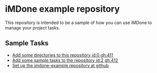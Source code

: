 iMDone example repository
====
This repository is intended to be a sample of how you can use iMDone to manage your project tasks.

Sample Tasks
----
- [Add some directories to this repository id:0 gh:411](#TODO:0)
- [Add some sample tasks to the repository id:2 gh:412](#TODO:30)
- [Set up the imdone-example repository at github](#DONE:0)
